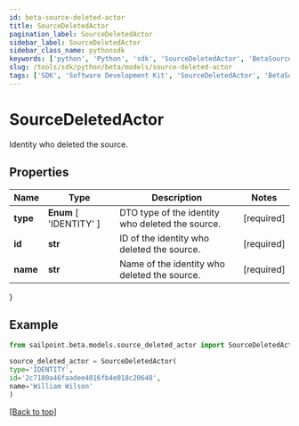 ```yaml
---
id: beta-source-deleted-actor
title: SourceDeletedActor
pagination_label: SourceDeletedActor
sidebar_label: SourceDeletedActor
sidebar_class_name: pythonsdk
keywords: ['python', 'Python', 'sdk', 'SourceDeletedActor', 'BetaSourceDeletedActor'] 
slug: /tools/sdk/python/beta/models/source-deleted-actor
tags: ['SDK', 'Software Development Kit', 'SourceDeletedActor', 'BetaSourceDeletedActor']
---
```


# SourceDeletedActor

Identity who deleted the source.

## Properties

Name | Type | Description | Notes
------------ | ------------- | ------------- | -------------
**type** |  **Enum** [  'IDENTITY' ] | DTO type of the identity who deleted the source. | [required]
**id** | **str** | ID of the identity who deleted the source. | [required]
**name** | **str** | Name of the identity who deleted the source. | [required]
}

## Example

```python
from sailpoint.beta.models.source_deleted_actor import SourceDeletedActor

source_deleted_actor = SourceDeletedActor(
type='IDENTITY',
id='2c7180a46faadee4016fb4e018c20648',
name='William Wilson'
)

```
[[Back to top]](#) 

